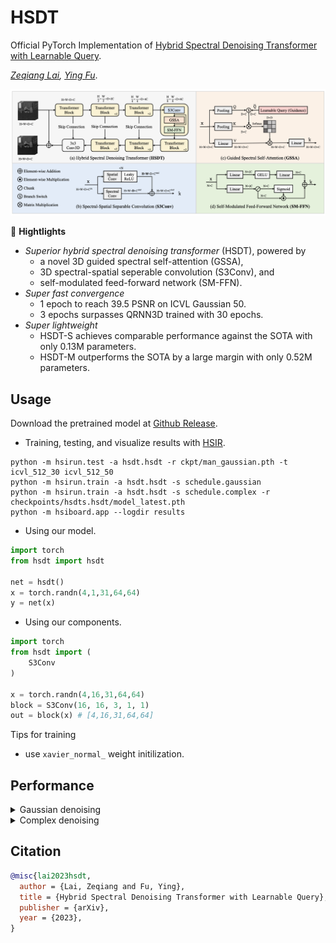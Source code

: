# HSDT

Official PyTorch Implementation of [Hybrid Spectral Denoising Transformer with Learnable Query](http://arxiv.org/abs/2303.09040).

*[Zeqiang Lai](https://zeqiang-lai.github.io/), [Ying Fu](https://ying-fu.github.io/)*.

<img src="asset/arch.png" width="600px"/> 

🌟 **Hightlights**

- *Superior hybrid spectral denoising transformer* (HSDT), powered by
    - a novel 3D guided spectral self-attention (GSSA),
    - 3D spectral-spatial seperable convolution (S3Conv), and
    - self-modulated feed-forward network (SM-FFN).
- *Super fast convergence*
    - 1 epoch to reach 39.5 PSNR on ICVL Gaussian 50.
    - 3 epochs surpasses QRNN3D trained with 30 epochs.
- *Super lightweight*
    - HSDT-S achieves comparable performance against the SOTA with only 0.13M parameters.
    - HSDT-M outperforms the SOTA by a large margin with only 0.52M parameters.

## Usage

Download the pretrained model at [Github Release](https://github.com/Zeqiang-Lai/HSDT/releases/tag/v1.0).

- Training, testing, and visualize results with [HSIR](https://github.com/bit-isp/HSIR).

```shell
python -m hsirun.test -a hsdt.hsdt -r ckpt/man_gaussian.pth -t icvl_512_30 icvl_512_50
python -m hsirun.train -a hsdt.hsdt -s schedule.gaussian
python -m hsirun.train -a hsdt.hsdt -s schedule.complex -r checkpoints/hsdts.hsdt/model_latest.pth
python -m hsiboard.app --logdir results
```

- Using our model.

```python
import torch
from hsdt import hsdt

net = hsdt()
x = torch.randn(4,1,31,64,64)
y = net(x)
```

- Using our components.

```python
import torch
from hsdt import (
    S3Conv
)

x = torch.randn(4,16,31,64,64)
block = S3Conv(16, 16, 3, 1, 1)
out = block(x) # [4,16,31,64,64]
```

Tips for training

- use `xavier_normal_` weight initilization.


## Performance

<details>
<summary>Gaussian denoising</summary>
<img src="asset/gaussian.png" width="800px"/> 
</details>

<details>
<summary>Complex denoising</summary>
<img src="asset/complex.png" width="800px"/> 

</details>


## Citation

```bibtex
@misc{lai2023hsdt,
  author = {Lai, Zeqiang and Fu, Ying},
  title = {Hybrid Spectral Denoising Transformer with Learnable Query},
  publisher = {arXiv},
  year = {2023},
}
```
